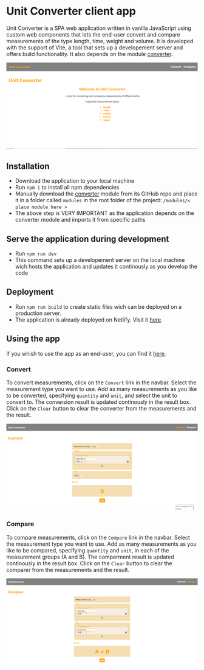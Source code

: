 # Unit Converter client app
Unit Converter is a SPA web application written in vanilla JavaScript using custom web components that lets the end-user convert and compare measurements of the type length, time, weight and volume. It is developed with the support of Vite, a tool that sets up a developement server and offers build functionality. It also depends on the module [converter](https://github.com/EllinorHenriksson/converter).

![Start page](./images/start-page.png)

## Installation
- Download the application to your local machine
- Run ``npm i`` to install all npm dependencies
- Manually download the [converter](https://github.com/EllinorHenriksson/converter) module from its GitHub repo and place it in a folder called ``modules`` in the root folder of the project: ``/modules/< place module here >``
- The above step is VERY IMPORTANT as the application depends on the converter module and imports it from specific paths

## Serve the application during development
- Run ``npm run dev``
- This command sets up a developement server on the local machine wich hosts the application and updates it continously as you develop the code

## Deployment
- Run ``npm run build`` to create static files wich can be deployed on a production server.
- The application is already deployed on Netlify. Visit it [here](https://heartfelt-paletas-b77118.netlify.app).

## Using the app
If you whish to use the app as an end-user, you can find it [here](https://heartfelt-paletas-b77118.netlify.app).

### Convert
To convert measurements, click on the ``Convert`` link in the navbar. Select the measurement type you want to use. Add as many measurements as you like to be converted, specifying ``quantity`` and ``unit``, and select the unit to convert to. The conversion result is updated continously in the result box. Click on the ``Clear`` button to clear the converter from the measurements and the result.

![Converter](./images/convert.png)

### Compare
To compare measurements, click on the ``Compare`` link in the navbar. Select the measurement type you want to use. Add as many measurements as you like to be compared, specifying ``quantity`` and ``unit``, in each of the measurement groups (A and B). The comparment result is updated continously in the result box. Click on the ``Clear`` button to clear the comparer from the measurements and the result.

![Comparer](./images/compare.png)
